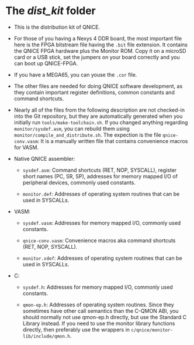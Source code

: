 The *dist_kit* folder
=====================

* This is the distribution kit of QNICE.

* For those of you having a Nexys 4 DDR board, the most important file here
  is the FPGA bitstream file having the `.bit` file extension. It contains the
  QNICE FPGA hardware plus the Monitor ROM. Copy it on a microSD card
  or a USB stick, set the jumpers on your board correctly and you can boot
  up QNICE-FPGA.

* If you have a MEGA65, you can youse the `.cor` file.

* The other files are needed for doing QNICE software development, as they
  contain important register definitions, common constants and command
  shortcuts.

* Nearly all of the files from the following description are not checked-in
  into the Git repository, but they are automatically generated when you
  initially run `tools/make-toolchain.sh`. If you changed anything regarding
  `monitor/sysdef.asm`, you can rebuild them using 
  `monitor/compile_and_distribute.sh`. The expection is the file
  `qnice-conv.vasm`: It is a manually written file that contains convenience
  macros for VASM.

* Native QNICE assembler:

  * `sysdef.asm`: Command shortcuts (RET, NOP, SYSCALL), register
    short names (PC, SR, SP), addresses for memory mapped I/O of peripheral
    devices, commonly used constants.

  * `monitor.def`: Addresses of operating system routines that can be used in
    SYSCALLs.

* VASM:

  * `sysdef.vasm`: Addresses for memory mapped I/O, commonly used constants.

  * `qnice-conv.vasm`: Convenience macros aka command shortcuts (RET, NOP,
    SYSCALL).

  * `monitor.vdef`: Addresses of operating system routines that can be used
    in SYSCALLs.

* C:

  * `sysdef.h`: Addresses for memory mapped I/O, commonly used constants.

  * `qmon-ep.h`: Addresses of operating system routines. Since they sometimes
    have other call semantics than the C-QMON ABI, you should normally not
    use qmon-ep.h directly, but use the Standard C Library instead.
    If you need to use the monitor library functions directly, then preferably
    use the wrappers in `c/qnice/monitor-lib/include/qmon.h`.
